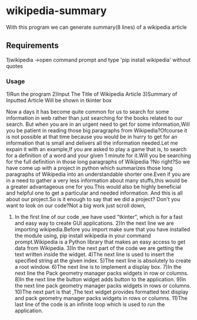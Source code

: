 # wikipedia-summary
With this program we can generate summary(8 lines) of a wikipedia article
## Requirements
1)wikipedia ->open command prompt and type 'pip install wikipedia' without quotes

### Usage
1)Run the program
2)Input The Title of Wikipedia Article 
3)Summary of Inputted Article Will be shown in tkinter box


Now a days it has become quite common for us to search for some information in web rather than just searching for the books related to our search. But when you are in an urgent need to get for some information,Will you be patient in reading those big paragraphs from Wikipedia?Ofcourse it is not possible at that time because you would be in hurry to get for an information that is small and delivers all the information needed.Let me expain it with an example,If you are asked to play a game that is, to search for a definition of a word  and your given 1 minute for it.Will you be searching for the full definition in those long paragraphs of Wikipedia ?No right?So we have come up with a project in python which summarizes those long paragraphs of Wikipedia into an understandable shorter one.Even if you are in a need to gather a very less information about many stuffs,this would be a greater advantageous one for you.This would also be highly beneficial and helpful one to get a particular and needed information. And this is all about our  project.So is it enough to say that we did a project? Don't you want to look on our code?Not a big work just scroll down,

1) In the first line of our code ,we have used "tkinter", which is for a fast and easy way to create GUI applications.
2)In the next line we are importing wikipedia.Before you import make sure that you have installed the module using, pip install wikipedia in your command prompt.Wikipedia is a Python library that makes an easy access to get data from Wikipedia.
3)In the next part of the code we are getting the text written inside the widget.
4)The next line is used to insert the specified string at the given index.
5)The next line is absolutely to create a root window.
6)The next line is to implement a display box.
7)In the next line the Pack geometry manager packs widgets in row or columns.
8)In the next line the button widget adds button to the application.
9)In the next line pack geometry manager packs widgets in rows or columns.
10)The next  part is that ,The text widget provides formatted text display and pack geometry manager packs widgets in rows or columns.
11)The last line of the code is an infinite loop which is used to run the application.

